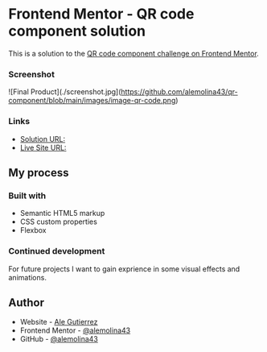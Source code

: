 # Frontend Mentor - QR code component solution

This is a solution to the [QR code component challenge on Frontend Mentor](https://www.frontendmentor.io/challenges/qr-code-component-iux_sIO_H).

### Screenshot

![Final Product](./screenshot.jpg](https://github.com/alemolina43/qr-component/blob/main/images/image-qr-code.png)

### Links

- [Solution URL:](https://www.frontendmentor.io/solutions/qr-component-styled-using-css-flexbox-and-syntactic-html-ESh_vnuD3P)
- [Live Site URL:](https://qr-component-tau-kohl.vercel.app/)

## My process

### Built with

- Semantic HTML5 markup
- CSS custom properties
- Flexbox

### Continued development

For future projects I want to gain exprience in some visual effects and animations.

## Author

- Website - [Ale Gutierrez](https://alemolina43.github.io/)
- Frontend Mentor - [@alemolina43](https://www.frontendmentor.io/profile/alemolina43)
- GitHub - [@alemolina43](https://github.com/alemolina43)
